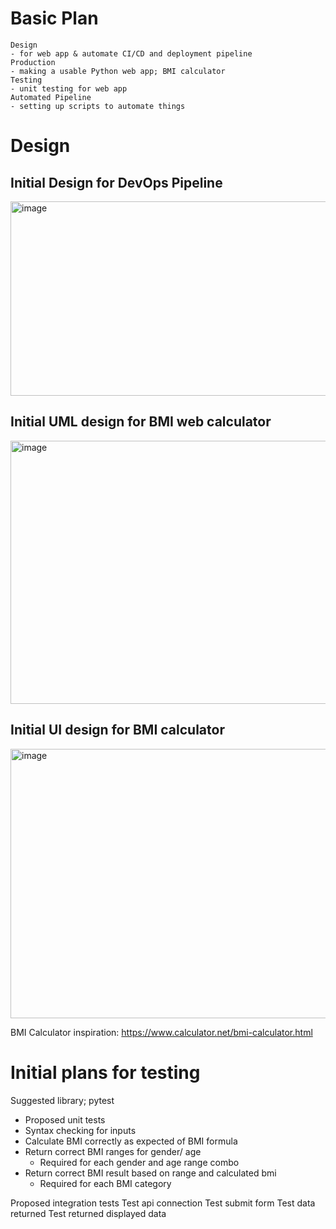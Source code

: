# Basic Plan

	Design
	- for web app & automate CI/CD and deployment pipeline
	Production
	- making a usable Python web app; BMI calculator
	Testing
	- unit testing for web app
	Automated Pipeline
	- setting up scripts to automate things

# Design

## Initial Design for DevOps Pipeline

<img width="1561" height="311" alt="image" src="https://github.com/user-attachments/assets/5f7b84a6-6024-4d32-9567-314f97e41415" />

## Initial UML design for BMI web calculator

<img width="549" height="421" alt="image" src="https://github.com/user-attachments/assets/5e17549e-8e8b-4047-ba64-1a0370d62a48" />

## Initial UI design for BMI calculator

<img width="681" height="431" alt="image" src="https://github.com/user-attachments/assets/b02230db-3888-4272-a10a-8445c521939f" />

BMI Calculator inspiration: https://www.calculator.net/bmi-calculator.html


# Initial plans for testing
Suggested library; pytest
- Proposed unit tests
- Syntax checking for inputs
- Calculate BMI correctly as expected of BMI formula
- Return correct BMI ranges for gender/ age
	- Required for each gender and age range combo
- Return correct BMI result based on range and calculated bmi
	- Required for each BMI category

Proposed integration tests
Test api connection
Test submit form
Test data returned
Test returned displayed data

